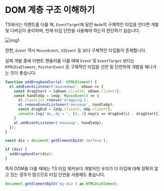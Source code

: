 # DOM 계층 구조 이해하기

TS에서는 이벤트를 다룰 때, `EventTarget`에 달린 `Node`의 구체적인 타입을 안다면 개발 및 디버깅이 용이하며, 언제 타입 단언을 사용해야 하는지 판단하기 쉽습니다.

![img1](https://javascript.info/article/basic-dom-node-properties/dom-class-hierarchy.svg)

한편, `Event` 역시 `MouseEvent`, `UIEvent` 등 보다 구체적인 타입들이 존재합니다.

실제 개발 중에 이벤트 핸들러를 다룰 때에 `Event` 및 `EventTarget` 보다는 `HTMLDivElement`, `PointerEvent` 등 구체적인 타입을 선언 및 단언하여 개발을 해나가는 것이 좋습니다.

```ts
function addDragHandler(el: HTMLElement) {
  el.addEventListener('mousedown', eDown => {
    const dragStart = [eDown.clientX, eDown.clientY];
    const handleUp = (eUp: MouseEvent) => {
      el.classList.remove('dragging');
      el.removeEventListener('mouseup', handleUp);
      const dragEnd = [eUp.clientX, eUp.clientY];
      console.log('dx, dy = ', [0, 1].map(i => dragEnd[i] - dragStart[i]));
    }
    el.addEventListener('mouseup', handleUp);
  });
}

const div = document.getElementById('surface');

if (div) {
  addDragHandler(div);
}
```

특히 DOM을 다룰 때에는 TS 타입 체커보다 개발자인 우리가 더 타입에 대해 정확히 알고 있는 경우가 많으므로 타입 단언을 사용해도 좋습니다.

```ts
document.getElementById('my-div') as HTMLDivElement;
```

